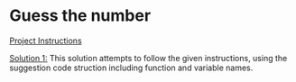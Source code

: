 # Guess the number

[Project Instructions](https://docs.google.com/document/d/1Ohy1-LjlmoOhCQJjd8FslX0WW2xl0B9UAdwZBk6Rcv4/edit)

[Solution 1:](https://github.com/richardpon/WahiawaRobotics/blob/master/guess_the_number/guess_the_number.py)
This solution attempts to follow the given instructions, using the suggestion code struction including function and variable names.
